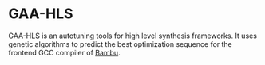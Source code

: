 # GAA-HLS
GAA-HLS is an autotuning tools for high level synthesis frameworks. It uses genetic algorithms to predict the best optimization sequence for the frontend GCC compiler of [Bambu](https://panda.dei.polimi.it/?page_id=31).
 
